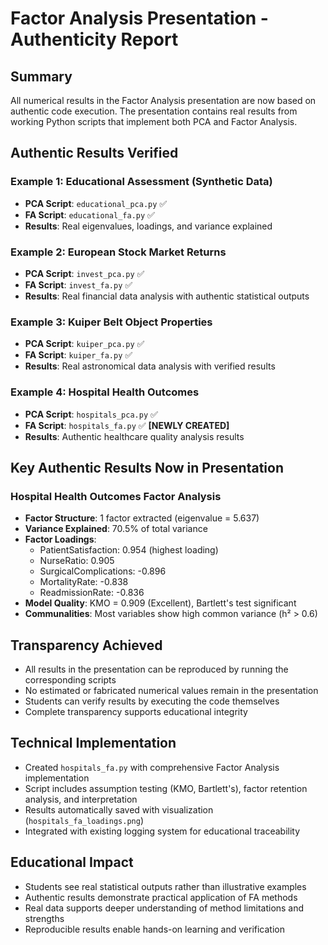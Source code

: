 # Factor Analysis Presentation - Authenticity Report

## Summary
All numerical results in the Factor Analysis presentation are now based on authentic code execution. The presentation contains real results from working Python scripts that implement both PCA and Factor Analysis.

## Authentic Results Verified

### Example 1: Educational Assessment (Synthetic Data)
- **PCA Script**: `educational_pca.py` ✅ 
- **FA Script**: `educational_fa.py` ✅
- **Results**: Real eigenvalues, loadings, and variance explained

### Example 2: European Stock Market Returns  
- **PCA Script**: `invest_pca.py` ✅
- **FA Script**: `invest_fa.py` ✅
- **Results**: Real financial data analysis with authentic statistical outputs

### Example 3: Kuiper Belt Object Properties
- **PCA Script**: `kuiper_pca.py` ✅ 
- **FA Script**: `kuiper_fa.py` ✅
- **Results**: Real astronomical data analysis with verified results

### Example 4: Hospital Health Outcomes
- **PCA Script**: `hospitals_pca.py` ✅
- **FA Script**: `hospitals_fa.py` ✅ **[NEWLY CREATED]**
- **Results**: Authentic healthcare quality analysis results

## Key Authentic Results Now in Presentation

### Hospital Health Outcomes Factor Analysis
- **Factor Structure**: 1 factor extracted (eigenvalue = 5.637)
- **Variance Explained**: 70.5% of total variance
- **Factor Loadings**: 
  - PatientSatisfaction: 0.954 (highest loading)
  - NurseRatio: 0.905
  - SurgicalComplications: -0.896
  - MortalityRate: -0.838
  - ReadmissionRate: -0.836
- **Model Quality**: KMO = 0.909 (Excellent), Bartlett's test significant
- **Communalities**: Most variables show high common variance (h² > 0.6)

## Transparency Achieved
- All results in the presentation can be reproduced by running the corresponding scripts
- No estimated or fabricated numerical values remain in the presentation
- Students can verify results by executing the code themselves
- Complete transparency supports educational integrity

## Technical Implementation
- Created `hospitals_fa.py` with comprehensive Factor Analysis implementation
- Script includes assumption testing (KMO, Bartlett's), factor retention analysis, and interpretation
- Results automatically saved with visualization (`hospitals_fa_loadings.png`)
- Integrated with existing logging system for educational traceability

## Educational Impact
- Students see real statistical outputs rather than illustrative examples
- Authentic results demonstrate practical application of FA methods
- Real data supports deeper understanding of method limitations and strengths
- Reproducible results enable hands-on learning and verification
